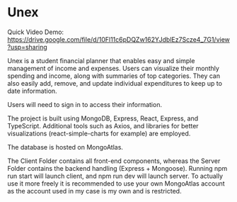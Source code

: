 # Unex

Quick Video Demo: https://drive.google.com/file/d/10Fl11c6pDQZw162YJdblEz7Scze4_7G1/view?usp=sharing 

Unex is a student financial planner that enables easy and simple management of income and expenses. Users can visualize their monthly 
spending and income, along with summaries of top categories. They can also easily add, remove, and update individual expenditures to keep 
up to date information. 

Users will need to sign in to access their information. 

The project is built using MongoDB, Express, React, Express, and TypeScript. Additional tools such as Axios, and libraries for better
visualizations (react-simple-charts for example) are employed.

The database is hosted on MongoAtlas. 

The Client Folder contains all front-end components, whereas the Server Folder contains the backend handling (Express + Mongoose). 
Running npm run start will launch client, and npm run dev will launch server. To actually use it more freely it is recommended to use 
your own MongoAtlas account as the account used in my case is my own and is restricted. 

